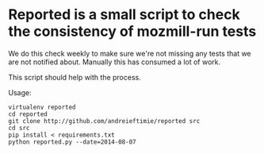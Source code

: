 # Reported is a small script to check the consistency of mozmill-run tests

We do this check weekly to make sure we're not missing any tests that we are
not notified about. Manually this has consumed a lot of work.

This script should help with the process.

Usage:

```
virtualenv reported
cd reported
git clone http://github.com/andreieftimie/reported src
cd src
pip install < requirements.txt
python reported.py --date=2014-08-07
```
